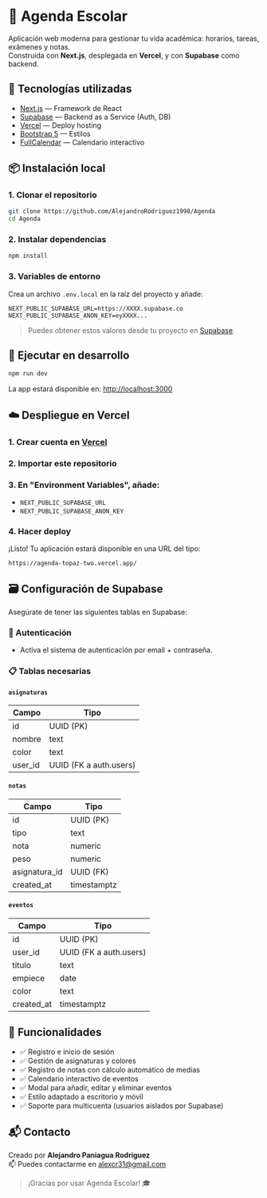 # 📘 Agenda Escolar

Aplicación web moderna para gestionar tu vida académica: horarios, tareas, exámenes y notas.  
Construida con **Next.js**, desplegada en **Vercel**, y con **Supabase** como backend.

## 🚀 Tecnologías utilizadas

- [Next.js](https://nextjs.org/) — Framework de React
- [Supabase](https://supabase.com/) — Backend as a Service (Auth, DB)
- [Vercel](https://vercel.com/) — Deploy hosting
- [Bootstrap 5](https://getbootstrap.com/) — Estilos
- [FullCalendar](https://fullcalendar.io/) — Calendario interactivo

## 📦 Instalación local

### 1. Clonar el repositorio

```bash
git clone https://github.com/AlejandroRodriguez1998/Agenda
cd Agenda
```

### 2. Instalar dependencias

```bash
npm install
```

### 3. Variables de entorno

Crea un archivo `.env.local` en la raíz del proyecto y añade:

```env
NEXT_PUBLIC_SUPABASE_URL=https://XXXX.supabase.co
NEXT_PUBLIC_SUPABASE_ANON_KEY=eyXXXX...
```

> Puedes obtener estos valores desde tu proyecto en [Supabase](https://supabase.com/project/).

## 🧪 Ejecutar en desarrollo

```bash
npm run dev
```

La app estará disponible en: [http://localhost:3000](http://localhost:3000)

## ☁️ Despliegue en Vercel

### 1. Crear cuenta en [Vercel](https://vercel.com/)
### 2. Importar este repositorio
### 3. En "Environment Variables", añade:

- `NEXT_PUBLIC_SUPABASE_URL`
- `NEXT_PUBLIC_SUPABASE_ANON_KEY`

### 4. Hacer deploy

¡Listo! Tu aplicación estará disponible en una URL del tipo:

```
https://agenda-topaz-two.vercel.app/
```

## 🗃️ Configuración de Supabase

Asegúrate de tener las siguientes tablas en Supabase:

### 🔐 Autenticación
- Activa el sistema de autenticación por email + contraseña.

### 📋 Tablas necesarias

#### `asignaturas`
| Campo        | Tipo    |
|--------------|---------|
| id           | UUID (PK) |
| nombre       | text    |
| color        | text    |
| user_id      | UUID (FK a auth.users) |

#### `notas`
| Campo        | Tipo    |
|--------------|---------|
| id           | UUID (PK) |
| tipo         | text    |
| nota         | numeric |
| peso         | numeric |
| asignatura_id| UUID (FK) |
| created_at   | timestamptz |

#### `eventos`
| Campo    | Tipo    |
|----------|---------|
| id       | UUID (PK) |
| user_id  | UUID (FK a auth.users) |
| titulo   | text    |
| empiece  | date    |
| color    | text    |
| created_at | timestamptz |

## 🧠 Funcionalidades

- ✅ Registro e inicio de sesión
- ✅ Gestión de asignaturas y colores
- ✅ Registro de notas con cálculo automático de medias
- ✅ Calendario interactivo de eventos
- ✅ Modal para añadir, editar y eliminar eventos
- ✅ Estilo adaptado a escritorio y móvil
- ✅ Soporte para multicuenta (usuarios aislados por Supabase)


## 📬 Contacto

Creado por **Alejandro Paniagua Rodriguez**  
📫 Puedes contactarme en [alexcr31@gmail.com](mailto:alexcr31@gmail.com)

> ¡Gracias por usar Agenda Escolar! 🎓
